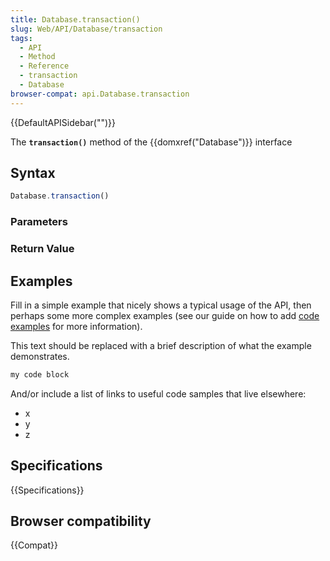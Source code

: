 ```yaml
---
title: Database.transaction()
slug: Web/API/Database/transaction
tags:
  - API
  - Method
  - Reference
  - transaction
  - Database
browser-compat: api.Database.transaction
---
```

{{DefaultAPISidebar("")}}

The **`transaction()`** method of the {{domxref("Database")}} interface 

## Syntax

```js
Database.transaction()
```

### Parameters



### Return Value



## Examples

Fill in a simple example that nicely shows a typical usage of the API, then perhaps some more complex examples (see our guide on how to add [code examples](/en-US/docs/MDN/Contribute/Structures/Code_examples) for more information).

This text should be replaced with a brief description of what the example demonstrates.

```js
my code block
```

And/or include a list of links to useful code samples that live elsewhere:

*   x
*   y
*   z

## Specifications

{{Specifications}}

## Browser compatibility

{{Compat}}

